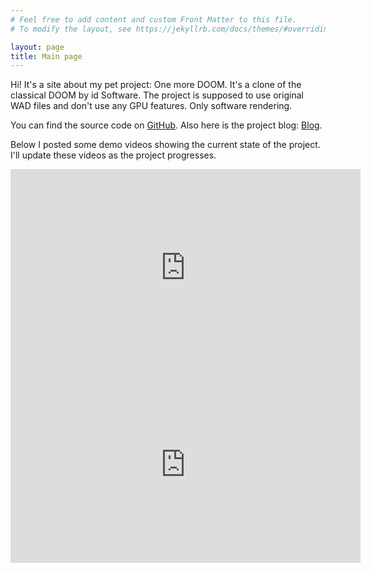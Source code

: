 ```yaml
---
# Feel free to add content and custom Front Matter to this file.
# To modify the layout, see https://jekyllrb.com/docs/themes/#overriding-theme-defaults

layout: page
title: Main page
---
```

Hi! It's a site about my pet project: One more DOOM. It's a clone of the classical DOOM by id Software.
The project is supposed to use original WAD files and don't use any GPU features. Only software rendering.

You can find the source code on [GitHub](https://github.com/dan64ml/one_more_doom).
Also here is the project blog: [Blog](https://dan64ml.github.io/one_more_doom/blog.html).

Below I posted some demo videos showing the current state of the project. I'll update these videos as the project progresses.


<iframe width="560" height="315" src="https://www.youtube.com/embed/FE00b4nc0kk" title="YouTube video player" 
frameborder="0" allow="accelerometer; autoplay; clipboard-write; encrypted-media; gyroscope; picture-in-picture" 
allowfullscreen></iframe>

<iframe width="560" height="315" src="https://www.youtube.com/embed/ASUJaNaOnDw" title="YouTube video player" 
frameborder="0" allow="accelerometer; autoplay; clipboard-write; encrypted-media; gyroscope; picture-in-picture" 
allowfullscreen></iframe>
